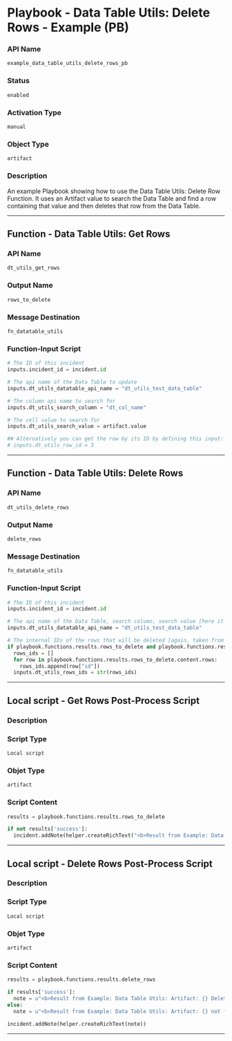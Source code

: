 <!--
    DO NOT MANUALLY EDIT THIS FILE
    THIS FILE IS AUTOMATICALLY GENERATED WITH resilient-sdk codegen
    Generated with resilient-sdk v49.0.4423
-->

# Playbook - Data Table Utils: Delete Rows - Example (PB)

### API Name
`example_data_table_utils_delete_rows_pb`

### Status
`enabled`

### Activation Type
`manual`

### Object Type
`artifact`

### Description
An example Playbook showing how to use the Data Table Utils: Delete Row Function. It uses an Artifact value to search the Data Table and find a row containing that value and then deletes that row from the Data Table.


---
## Function - Data Table Utils: Get Rows

### API Name
`dt_utils_get_rows`

### Output Name
`rows_to_delete`

### Message Destination
`fn_datatable_utils`

### Function-Input Script
```python
# The ID of this incident
inputs.incident_id = incident.id

# The api name of the Data Table to update
inputs.dt_utils_datatable_api_name = "dt_utils_test_data_table"

# The column api name to search for
inputs.dt_utils_search_column = "dt_col_name"

# The cell value to search for
inputs.dt_utils_search_value = artifact.value

## Alternatively you can get the row by its ID by defining this input:
# inputs.dt_utils_row_id = 3
```

---
## Function - Data Table Utils: Delete Rows

### API Name
`dt_utils_delete_rows`

### Output Name
`delete_rows`

### Message Destination
`fn_datatable_utils`

### Function-Input Script
```python
# The ID of this incident
inputs.incident_id = incident.id

# The api name of the Data Table, search column, search value [here it is taken from previous Get Rows Function inputs]
inputs.dt_utils_datatable_api_name = "dt_utils_test_data_table"

# The internal IDs of the rows that will be deleted [again, taken from previous Get Rows Function]
if playbook.functions.results.rows_to_delete and playbook.functions.results.rows_to_delete.content.rows:
  rows_ids = []
  for row in playbook.functions.results.rows_to_delete.content.rows:
    rows_ids.append(row["id"])
  inputs.dt_utils_rows_ids = str(rows_ids)
```

---

## Local script - Get Rows Post-Process Script

### Description


### Script Type
`Local script`

### Objet Type
`artifact`

### Script Content
```python
results = playbook.functions.results.rows_to_delete

if not results['success']:
  incident.addNote(helper.createRichText("<b>Result from Example: Data Table Utils: Delete Rows</b><br>No rows found."))
```

---
## Local script - Delete Rows Post-Process Script

### Description


### Script Type
`Local script`

### Objet Type
`artifact`

### Script Content
```python
results = playbook.functions.results.delete_rows

if results['success']:
  note = u"<b>Result from Example: Data Table Utils: Artifact: {} Delete Rows</b><br> {}".format(artifact.value, str(results.content["rows_ids"]))
else:
  note = u"<b>Result from Example: Data Table Utils: Artifact: {} not found in datatable: {}".format(artifact.value, results.inputs['dt_utils_datatable_api_name'])

incident.addNote(helper.createRichText(note))
```

---
